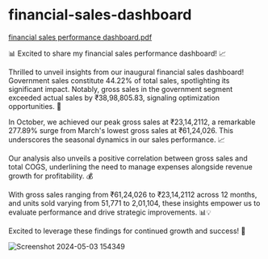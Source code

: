 # financial-sales-dashboard
[financial sales performance dashboard.pdf](https://github.com/Goutammeena03/financial-sales-dashboard/files/15198575/financial.sales.performance.dashboard.pdf)

📊 Excited to share my financial sales performance dashboard! 📈

Thrilled to unveil insights from our inaugural financial sales dashboard! Government sales constitute 44.22% of total sales, spotlighting its significant impact. Notably, gross sales in the government segment exceeded actual sales by ₹38,98,805.83, signaling optimization opportunities. 🎯

In October, we achieved our peak gross sales at ₹23,14,2112, a remarkable 277.89% surge from March's lowest gross sales at ₹61,24,026. This underscores the seasonal dynamics in our sales performance. 📈

Our analysis also unveils a positive correlation between gross sales and total COGS, underlining the need to manage expenses alongside revenue growth for profitability. 💰

With gross sales ranging from ₹61,24,026 to ₹23,14,2112 across 12 months, and units sold varying from 51,771 to 2,01,104, these insights empower us to evaluate performance and drive strategic improvements. 📊💡

Excited to leverage these findings for continued growth and success! 🚀

![Screenshot 2024-05-03 154349](https://github.com/Goutammeena03/financial-sales-dashboard/assets/125290702/c0ea1463-ca4a-4b10-9979-87d3a43e761e)
